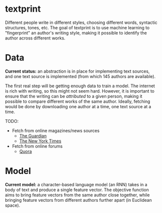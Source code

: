 # textprint

Different people write in different styles, choosing different words, syntactic structures, tones, etc. The goal of textprint is to use machine learning to "fingerprint" an author's writing style, making it possible to identify the author across different works.

# Data

**Current status:** an abstraction is in place for implementing text sources, and one text source is implemented (from which 145 authors are available).

The first real step will be getting enough data to train a model. The internet is rich with writing, so this might not seem hard. However, it is important to ensure that the writing can be *attributed* to a given person, making it possible to compare different works of the same author. Ideally, fetching would be done by downloading one author at a time, one text source at a time.

TODO:

 * Fetch from online magazines/news sources
   * [The Guardian](https://www.theguardian.com/us)
   * [The New York Times](http://www.nytimes.com/)
 * Fetch from online forums
   * [Quora](https://www.quora.com)

# Model

**Current model:** a character-based language model (an RNN) takes in a body of text and produce a single feature vector. The objective function aims to bring feature vectors from the same author close together, while bringing feature vectors from different authors further apart (in Euclidean space).
